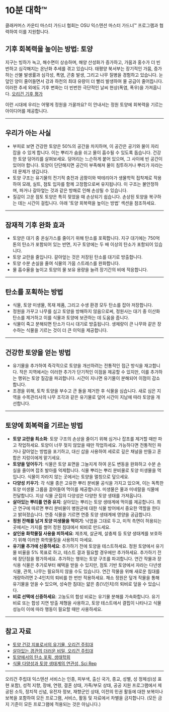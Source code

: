 # 10분 대학™

클래커머스 카운티 마스터 가드너 협회는 OSU 익스텐션 마스터 가드너™ 프로그램과 협력하여 이를 지원합니다.

## 기후 회복력을 높이는 방법: 토양

지구는 빙하가 녹고, 해수면이 상승하며, 해양 산성화가 증가하고, 가뭄과 홍수가 더 빈번하고 심각해지는 온난화 추세를 겪고 있습니다. 태평양 북서부는 장기적인 가뭄, 증가하는 산불 발생률과 심각성, 폭염, 곤충 발생, 그리고 나무 질병을 경험하고 있습니다. 눈 덮인 양이 줄어들면서 강과 하천의 최대 유량이 더 빨리 발생하여 물 공급이 줄어듭니다. 이러한 추세 외에도 기후 변화는 더 빈번한 극단적인 날씨 현상(폭염, 폭우)을 가져옵니다. [오리건 기후 평가](https://blogs.oregonstate.edu/occri/oregon-climate-assessments/)

이런 시대에 우리는 어떻게 정원을 가꿀까요? 이 안내서는 정원 토양에 회복력을 기르는 아이디어를 제공합니다.

---

## 우리가 아는 사실

- 부피로 보면 건강한 토양은 50%의 공간을 차지하며, 이 공간은 공기와 물이 자리 잡을 수 있게 합니다. 이는 뿌리가 숨을 쉬고 물이 흡수될 수 있도록 돕습니다. 건강한 토양 덩어리를 살펴보세요. 덩어리는 느슨하게 붙어 있으며, 그 사이에 빈 공간이 있어야 합니다. 토양이 단단해지면 공간이 부족해져 물이 침투하거나 뿌리가 자라는 데 문제가 생깁니다.
- 토양 구조는 유기물의 전기적 충전과 곰팡이와 박테리아가 생물학적 접착제로 작용하여 모래, 실트, 점토 입자를 함께 고정함으로써 유지됩니다. 이 구조는 불안정하며, 파거나 갈아엎는 것과 같은 방해로 인해 손상될 수 있습니다.
- 질감이 고운 점토 토양은 특히 젖었을 때 손상되기 쉽습니다. 손상된 토양을 복구하는 데는 시간이 걸립니다. 아래 '토양 회복력을 높이는 방법' 섹션을 참조하세요.

---

## 잠재적 기후 완화 효과

- 토양은 대기 중 온실가스를 줄이기 위해 탄소를 포획합니다. 지구 대기에는 750억 톤의 탄소가 포함되어 있는 반면, 지구 토양에는 두 배 이상의 탄소가 포함되어 있습니다.
- 토양 교란을 줄입니다. 갈아엎는 것은 저장된 탄소를 대기로 방출합니다.
- 토양 수분 손실을 줄여 식물의 가뭄 스트레스를 완화합니다.
- 물 흡수율을 높이고 토양의 물 보유 용량을 늘려 장기간의 비에 적응합니다.

---

## 탄소를 포획하는 방법

- 식물, 토양 미생물, 목재 제품, 그리고 수생 환경 모두 탄소를 잡아 저장합니다.
- 정원을 가꾸고 나무를 심고 토양을 방해하지 않음으로써, 정원사는 대기 중 이산화탄소를 제거하고 이를 식물과 토양에 보관하는 데 도움을 줍니다.
- 식물이 죽고 분해되면 탄소가 다시 대기로 방출됩니다. 생체량이 큰 나무와 같은 장수하는 식물을 기르는 것이 더 큰 이익을 제공합니다.

---

## 건강한 토양을 얻는 방법

- 유기물을 추가하여 즉각적으로 토양을 개선하려는 전통적인 접근 방식을 재고합니다. 작은 지역에서는 이러한 추가가 단기적인 이점을 제공할 수 있지만, 이를 추가하는 행위는 토양 질감을 파괴합니다. 시간이 지나면 유기물이 분해되어 이점이 감소합니다.
- 조경을 위해, 토착 토양을 부수고 큰 돌을 제거한 후 식물을 심습니다. 새로 심은 지역을 수목관리사의 나무 조각과 같은 유기물로 덮어 시간이 지남에 따라 토양을 개선합니다.

---

## 토양에 회복력을 기르는 방법

- **토양 교란을 최소화**: 토양 구조의 손상을 줄이기 위해 심거나 잡초를 제거할 때만 파고 작업하세요. 토양이 너무 젖지 않았을 때만 작업하세요. 가능하다면 전통적인 파거나 갈아엎는 방법을 포기하고, 대신 삽을 사용하여 세로로 깊은 채널을 만들고 혼합은 지렁이에게 맡기세요.
- **토양을 덮어두기**: 식물은 토양 표면을 그늘지게 하여 온도 변동을 완화하고 수분 손실을 줄이며 잡초 발아를 억제합니다. 식물 뿌리는 뿌리 분비물로 토양 미생물을 먹입니다. 식물이 자라지 않는 곳에서는 토양을 멀칭으로 덮으세요.
- **다양성 키우기**: 각 식물 종은 고유한 뿌리 분비물 공식을 가지고 있으며, 이는 독특한 토양 미생물 그룹을 끌어들여 먹이를 제공합니다. 미생물은 물과 미네랄을 식물에 전달합니다. 지상 식물 군집의 다양성은 다양한 토양 생태를 가져옵니다.
- **살아있는 뿌리를 연중 유지**: 살아있는 뿌리는 토양 생태계에 먹이를 제공합니다. 최근 연구에 따르면 뿌리 분비물이 병원균에 대한 식물 방어에서 중요한 역할을 한다고 밝혀졌습니다. 연중 식물을 기르면 연중 토양 생태계에 영양을 공급합니다.
- **정원 잔해를 남겨 토양 미생물을 먹이기**: 낙엽을 그대로 두고, 미적 측면이 허용되는 곳에서는 가지를 썰어 정원 침대에서 퇴비로 만드세요.
- **살인용 화학물질 사용을 피하세요**: 제초제, 살균제, 살충제 등 토양 생태계를 보호하기 위해 이러한 화학물질을 사용하지 마세요.
- **유기물 추가에 신중하세요**: 추가하기 전에 토양을 테스트하세요. 정원 토양에서 유기물 비율을 5% 목표로 하고, 테스트 결과 필요할 경우에만 추가하세요. 추가하기 전에 장단점을 평가하세요. 추가하는 행위는 토양 구조를 파괴합니다. 연간 작물과 장식용 식물은 추가로부터 혜택을 받을 수 있지만, 점토 기반 토양에서 자라는 다년생 식물, 관목, 나무는 필요하지 않을 수도 있습니다. 연간 작물을 위해 새로운 침대를 개량하려면 2-4인치의 퇴비를 한 번만 적용하세요. 채소 정원은 덮개 작물을 통해 유기물을 얻을 수 있으며, 성숙한 침대는 얇은 층(½인치)의 퇴비로 덮을 수 있습니다.
- **비료 선택에 신중하세요**: 고농도의 합성 비료는 유기물 분해를 가속화합니다. 유기 비료 또는 합성 지연 방출 제형을 사용하고, 토양 테스트에서 결핍이 나타나고 식물 성능이 이에 따라 행동이 필요할 때만 사용하세요.

---

## 참고 자료

- [토양 건강 지표로서의 유기물, 오리건 주립대](https://extension.oregonstate.edu/sites/default/files/documents/em9251.pdf)
- [살아있는 경관의 더러운 비밀, 오리건 주립대](https://extension.oregonstate.edu/sites/default/files/2023-10/em9304-update-100223.pdf)
- [토양에서의 탄소 포획, 생태학회](https://www.esa.org/esa/wp-content/uploads/2012/12/carbonsequestrationinsoils.pdf)
- [식물 다양성과 토양 생태계의 연관성, Sci Rep](https://rdcu.be/dpDv4)

---

오리건 주립대 익스텐션 서비스는 인종, 피부색, 출신 국가, 종교, 성별, 성 정체성(성 표현 포함), 성적 지향, 장애, 연령, 결혼 상태, 가족/부모 상태, 공공 지원 프로그램에서 제공된 소득, 정치적 신념, 유전자 정보, 재향군인 상태, 이전의 민권 활동에 대한 보복이나 보복을 포함하여 모든 프로그램, 서비스, 활동 및 자료에서 차별을 금지합니다. (모든 금지 기준이 모든 프로그램에 적용되는 것은 아닙니다.)